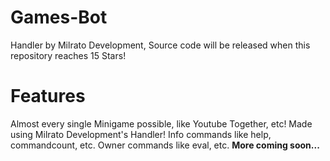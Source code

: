 # Games-Bot
Handler by Milrato Development,  Source code will be released when this repository reaches 15 Stars!

# Features 
Almost every single Minigame possible, like Youtube Together, etc!
Made using Milrato Development's Handler! 
Info commands like help, commandcount, etc.
Owner commands like eval, etc.
**More coming soon...**
